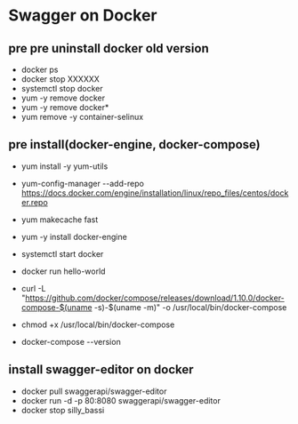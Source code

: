# Swagger on Docker

## pre pre uninstall docker old version

* docker ps
* docker stop XXXXXX
* systemctl stop docker
* yum -y remove docker
* yum -y remove docker*
* yum remove -y container-selinux

## pre install(docker-engine, docker-compose)

* yum install -y yum-utils
* yum-config-manager --add-repo https://docs.docker.com/engine/installation/linux/repo_files/centos/docker.repo
* yum makecache fast
* yum -y install docker-engine
* systemctl start docker
* docker run hello-world

* curl -L "https://github.com/docker/compose/releases/download/1.10.0/docker-compose-$(uname -s)-$(uname -m)" -o /usr/local/bin/docker-compose
* chmod +x /usr/local/bin/docker-compose
* docker-compose --version


## install swagger-editor on docker

* docker pull swaggerapi/swagger-editor
* docker run -d -p 80:8080 swaggerapi/swagger-editor
* docker stop silly_bassi

